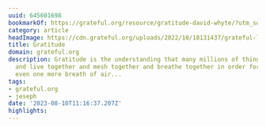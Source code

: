 ```yaml
---
uuid: 645601698
bookmarkOf: https://grateful.org/resource/gratitude-david-whyte/?utm_source=DenseDiscovery-248
category: article
headImage: https://cdn.grateful.org/uploads/2022/10/18131437/grateful-living-welcome-feature.jpg
title: Gratitude
domain: grateful.org
description: Gratitude is the understanding that many millions of things come together
  and live together and mesh together and breathe together in order for us to take
  even one more breath of air...
tags:
- grateful.org
- jeseph
date: '2023-08-10T11:16:37.207Z'
highlights: 
---
```



